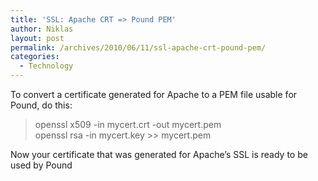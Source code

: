 ```yaml
---
title: 'SSL: Apache CRT => Pound PEM'
author: Niklas
layout: post
permalink: /archives/2010/06/11/ssl-apache-crt-pound-pem/
categories:
  - Technology
---
```

To convert a certificate generated for Apache to a PEM file usable for Pound, do this:

> openssl x509 -in mycert.crt -out mycert.pem  
> openssl rsa -in mycert.key >> mycert.pem

Now your certificate that was generated for Apache&#8217;s SSL is ready to be used by Pound